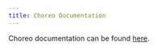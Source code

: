 ```yaml
---
title: Choreo Documentation
---
```


Choreo documentation can be found [here](https://sleipnirgroup.github.io/Choreo/).
